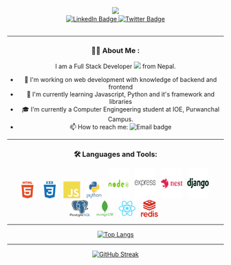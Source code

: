 <div id="header" align="center">
  <img src="https://media.giphy.com/media/M9gbBd9nbDrOTu1Mqx/giphy.gif" width="100"/>
</div>
<div id="badges" align = "center">
 <a href="https://www.linkedin.com/in/kushal-acharya-60ab1a256/">
 <img src="https://img.shields.io/badge/LinkedIn-blue?style=for-the-badge&logo=linkedin&logoColor=white" alt="LinkedIn Badge"/>
 </a>
  <a href = "https://twitter.com/kausheeeee">
  <img src="https://img.shields.io/badge/Twitter-blue?style=for-the-badge&logo=twitter&logoColor=white" alt="Twitter Badge"/>
  </a>
</div>
<div align = "center">
<img src="https://komarev.com/ghpvc/?username=ShadowChaser4&style=flat-square&color=blue" alt="" align = "center"/>

---

### :woman_technologist: About Me :
I am a Full Stack Developer <img src="https://media.giphy.com/media/WUlplcMpOCEmTGBtBW/giphy.gif" width="30"> from Nepal.
 - :telescope: I'm working on web development with knowledge of backend and frontend
 - :seedling: I'm currently learning Javascript, Python and it's framework and libraries
 - 🎓 I'm currently a Computer Engingeering student at IOE, Purwanchal Campus.
 - :mailbox: How to reach me: ![Email badge](https://img.shields.io/badge/Gmail-D14836?style=flat-square&logo=gmail&logoColor=white)
---

### :hammer_and_wrench: Languages and Tools: 

<div>
<img src = "https://github.com/devicons/devicon/blob/master/icons/html5/html5-plain-wordmark.svg" width="40" height="40"/> &nbsp;
<img src = "https://github.com/devicons/devicon/blob/master/icons/css3/css3-plain-wordmark.svg" width="40" height="40"/> &nbsp;
<img src = "https://github.com/devicons/devicon/blob/master/icons/javascript/javascript-plain.svg" width="40" height="40"/> &nbsp;
<img src = "https://github.com/devicons/devicon/blob/master/icons/python/python-original-wordmark.svg" width="40" height="40"/> &nbsp;
<img src = "https://github.com/devicons/devicon/blob/master/icons/nodejs/nodejs-plain-wordmark.svg" width="50"height="70"/> &nbsp;
<img src = "https://github.com/devicons/devicon/blob/master/icons/express/express-original-wordmark.svg" width="50"height="70"/> &nbsp;
<img src = "https://github.com/devicons/devicon/blob/master/icons/nestjs/nestjs-plain-wordmark.svg" width="50" height="70"/> &nbsp;
<img src = "https://github.com/devicons/devicon/blob/master/icons/django/django-plain-wordmark.svg" width="50" height="70"/> &nbsp;
<img src = "https://github.com/devicons/devicon/blob/master/icons/postgresql/postgresql-original-wordmark.svg" width="50" height="40"/> &nbsp;
<img src ="https://github.com/devicons/devicon/blob/master/icons/mongodb/mongodb-plain-wordmark.svg" width = "40" height = "40"/> &nbsp;
<img src = "https://github.com/devicons/devicon/blob/master/icons/react/react-original.svg" width="40" height="40"/> &nbsp;
<img src = "https://github.com/devicons/devicon/blob/master/icons/redis/redis-plain-wordmark.svg" width ="40" height ="40"/> &nbsp;
</div>

 ---
  
  [![Top Langs](https://github-readme-stats.vercel.app/api/top-langs/?username=ShadowChaser4&layout=compact&theme=vision-friendly-dark)](https://github.com/anuraghazra/github-readme-stats)
 
 ---
  
  [![GitHub Streak](http://github-readme-streak-stats.herokuapp.com?user=ShadowChaser4&theme=dark&background=000000)](https://git.io/streak-stats)

